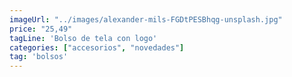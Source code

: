 ```yaml
---
imageUrl: "../images/alexander-mils-FGDtPESBhqg-unsplash.jpg"
price: "25,49"
tagLine: 'Bolso de tela con logo'
categories: ["accesorios", "novedades"]
tag: 'bolsos'
---
```

